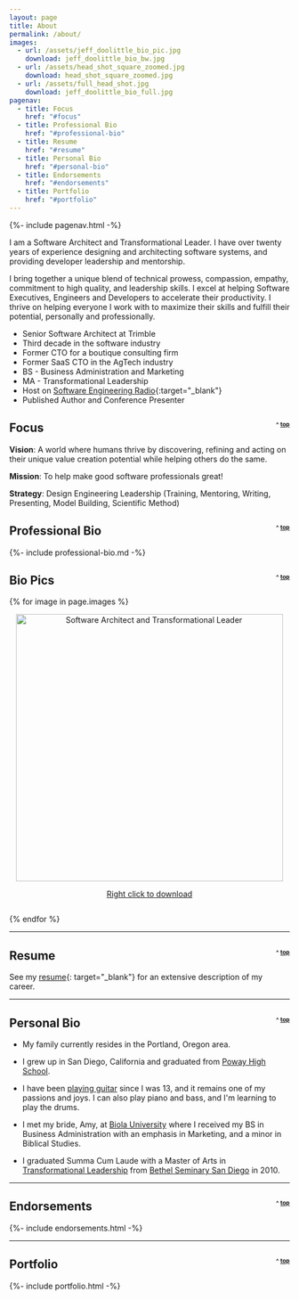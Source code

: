 ```yaml
---
layout: page
title: About
permalink: /about/
images:
  - url: /assets/jeff_doolittle_bio_pic.jpg
    download: jeff_doolittle_bio_bw.jpg
  - url: /assets/head_shot_square_zoomed.jpg
    download: head_shot_square_zoomed.jpg
  - url: /assets/full_head_shot.jpg
    download: jeff_doolittle_bio_full.jpg
pagenav:
  - title: Focus
    href: "#focus"
  - title: Professional Bio
    href: "#professional-bio"
  - title: Resume
    href: "#resume"
  - title: Personal Bio
    href: "#personal-bio"
  - title: Endorsements
    href: "#endorsements"
  - title: Portfolio
    href: "#portfolio"
---
```


{%- include pagenav.html -%}

I am a Software Architect and Transformational Leader. I have over twenty years of experience designing and architecting software systems, and providing developer leadership and mentorship.

I bring together a unique blend of technical prowess, compassion, empathy, commitment to high quality, and leadership skills. I excel at helping Software Executives, Engineers and Developers to accelerate their productivity. I thrive on helping everyone I work with to maximize their skills and fulfill their potential, personally and professionally.

- Senior Software Architect at Trimble
- Third decade in the software industry
- Former CTO for a boutique consulting firm
- Former SaaS CTO in the AgTech industry
- BS - Business Administration and Marketing
- MA - Transformational Leadership
- Host on [Software Engineering Radio](https://www.se-radio.net/team/jeff-doolittle/){:target="_blank"}
- Published Author and Conference Presenter

<h2 id="focus">Focus<span style="float: right; vertical-align: center; font-size: .5em">^ <a href="#top">top</a></span></h2>

**Vision**: A world where humans thrive by discovering, refining and acting on their unique value creation potential while helping others do the same.

**Mission**: To help make good software professionals great!

**Strategy**: Design Engineering Leadership (Training, Mentoring, Writing, Presenting, Model Building, Scientific Method)

<h2 id="professional-bio">Professional Bio <span style="float: right; vertical-align: center; font-size: .5em">^ <a href="#top">top</a></span></h2>

{%- include professional-bio.md -%}

<h2 id="bio-pics">Bio Pics <span style="float: right; vertical-align: center; font-size: .5em">^ <a href="#top">top</a></span></h2>

<div>
  {% for image in page.images %}
      <p style="text-align: center">
        <a href="{{ image.url }}" download="{{ image.download }}">
          <img width="480" src="{{ image.url | absolute_url }}" alt="Software Architect and Transformational Leader" />
          <div style="margin: 0 0 2em 0; text-align: center;">
            Right click to download
          </div>
        </a>
    </p>
  {% endfor %}
</div>

<p><hr /></p>

<h2 id="resume">Resume <span style="float: right; vertical-align: center; font-size: .5em">^ <a href="#top">top</a></span></h2>

See my [resume](/assets/resume.pdf){: target="_blank"} for an extensive description of my career.

<p><hr /></p>

<h2 id="personal-bio">Personal Bio <span style="float: right; vertical-align: center; font-size: .5em">^ <a href="#top">top</a></span></h2>

* My family currently resides in the Portland, Oregon area.

* I grew up in San Diego, California and graduated from <a href="https://www.powayusd.com/en-US/Schools/HS/PHS/Home" target="_blank">Poway High School</a>.

* I have been <a href="{% post_url 2018-08-04-hope-in-the-dark %}">playing guitar</a> since I was 13, and it remains one of my passions and joys. I can also play piano and bass, and I'm learning to play the drums.

* I met my bride, Amy, at <a href="https://www.biola.edu/" target="_blank">Biola University</a> where I received my BS in Business Administration with an emphasis in Marketing, and a minor in Biblical Studies.

* I graduated Summa Cum Laude with a Master of Arts in <a href="https://www.bethel.edu/seminary/academics/transformational-leadership/" target="_blank">Transformational Leadership</a> from <a href="https://www.bethel.edu/academics/san-diego/" target="_blank">Bethel Seminary San Diego</a> in 2010.

<p><hr /></p>

<h2 id="endorsements">Endorsements <span style="float: right; vertical-align: center; font-size: .5em">^ <a href="#top">top</a></span></h2>

{%- include endorsements.html -%}

<p><hr /></p>

<h2 id="portfolio">Portfolio <span style="float: right; vertical-align: center; font-size: .5em">^ <a href="#top">top</a></span></h2>

{%- include portfolio.html -%}
